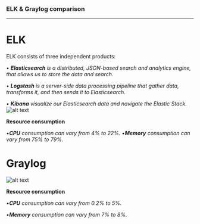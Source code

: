 ### **ELK & Graylog comparison**
------------------------------
# ELK
ELK consists of three independent products:

•	***Elasticsearch** is a distributed, JSON-based search and analytics engine, that allows us to  store the data and search.*

•	***Logstash** is a server-side data processing pipeline that gather data, transforms it, and then sends it to Elasticsearch.*

•	***Kibana** visualize our Elasticsearch data and navigate the Elastic Stack.*
![alt text](https://labs.eleks.com/wp-content/uploads/2016/12/14-elastic-stack-1.png)

**Resource consumption**

•***CPU** consumption can vary from 4% to 22%.*
•***Memory** consumption can vary from 75% to  79%.* 

# Graylog
![alt text](http://slideplayer.com/slide/9322936/28/images/12/Architecture.jpg)

**Resource consumption**

•***CPU** consumption can vary from 0.2% to 5%.*

•***Memory** consumption can vary from 7% to 8%.* 
